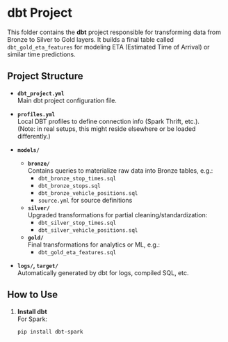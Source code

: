 # dbt Project

This folder contains the **dbt** project responsible for transforming data from Bronze to Silver to Gold layers. It builds a final table called `dbt_gold_eta_features` for modeling ETA (Estimated Time of Arrival) or similar time predictions.

## Project Structure

- **`dbt_project.yml`**  
  Main dbt project configuration file.

- **`profiles.yml`**  
  Local DBT profiles to define connection info (Spark Thrift, etc.).  
  (Note: in real setups, this might reside elsewhere or be loaded differently.)

- **`models/`**  
  - **`bronze/`**  
    Contains queries to materialize raw data into Bronze tables, e.g.:
    - `dbt_bronze_stop_times.sql`
    - `dbt_bronze_stops.sql`
    - `dbt_bronze_vehicle_positions.sql`
    - `source.yml` for source definitions
  - **`silver/`**  
    Upgraded transformations for partial cleaning/standardization:
    - `dbt_silver_stop_times.sql`
    - `dbt_silver_vehicle_positions.sql`
  - **`gold/`**  
    Final transformations for analytics or ML, e.g.:
    - `dbt_gold_eta_features.sql`

- **`logs/`, `target/`**  
  Automatically generated by dbt for logs, compiled SQL, etc.

## How to Use

1. **Install dbt**  
   For Spark:  
   ```bash
   pip install dbt-spark
